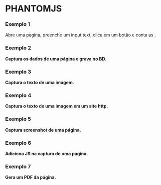 # PHANTOMJS

### Exemplo 1

Abre uma pagina, preenche um input text, clica em um botão e conta as **<table>**.

### Exemplo 2

Captura os dados de uma página e grava no BD.

### Exemplo 3

Captura o texto de uma imagem.

### Exemplo 4

Captura o texto de uma imagem em um site http.

### Exemplo 5

Captura screenshot de uma página.

### Exemplo 6

Adiciona JS na captura de uma página.

### Exemplo 7

Gera um PDF da página.
